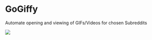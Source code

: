 # GoGiffy
Automate opening and viewing of GIFs/Videos for chosen Subreddits

![](https://s3.us-east-2.amazonaws.com/mp3-download-storage/gogiffy.gif)
